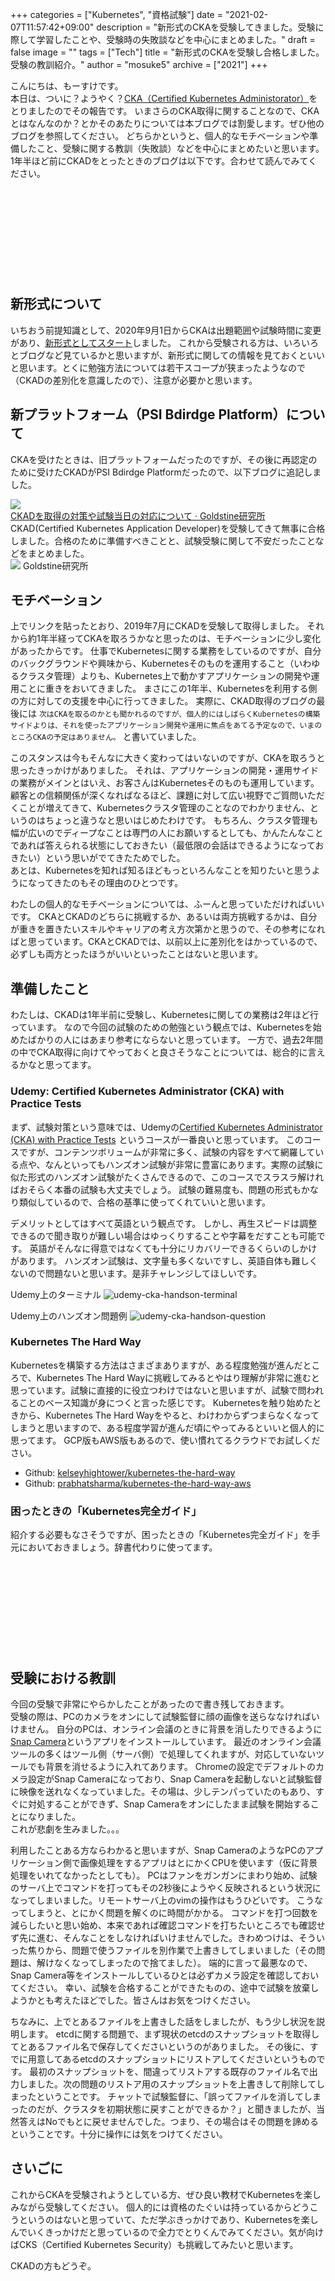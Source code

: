 +++
categories = ["Kubernetes", "資格試験"]
date = "2021-02-07T11:57:42+09:00"
description = "新形式のCKAを受験してきました。受験に際して学習したことや、受験時の失敗談などを中心にまとめました。"
draft = false
image = ""
tags = ["Tech"]
title = "新形式のCKAを受験し合格しました。受験の教訓紹介。"
author = "mosuke5"
archive = ["2021"]
+++

こんにちは、もーすけです。  
本日は、ついに？ようやく？[CKA（Certified Kubernetes Administorator）](https://training.linuxfoundation.org/ja/certification/certified-kubernetes-administrator-cka/)をとりましたのでその報告です。
いまさらのCKA取得に関することなので、CKAとはなんなのか？とかそのあたりについては本ブログでは割愛します。ぜひ他のブログを参照してください。
どちらかというと、個人的なモチベーションや準備したこと、受験に関する教訓（失敗談）などを中心にまとめたいと思います。
1年半ほど前にCKADをとったときのブログは以下です。合わせて読んでみてください。

<div class="iframely-embed"><div class="iframely-responsive" style="height: 140px; padding-bottom: 0;"><a href="https://blog.mosuke.tech/entry/2019/07/08/ckad/" data-iframely-url="//cdn.iframe.ly/mmfuBDQ"></a></div></div><script async src="//cdn.iframe.ly/embed.js" charset="utf-8"></script>
<!--more-->

## 新形式について
いちおう前提知識として、2020年9月1日からCKAは出題範囲や試験時間に変更があり、[新形式としてスタート](https://training.linuxfoundation.org/ja/cka-program-changes-2020/)しました。
これから受験される方は、いろいろとブログなど見ているかと思いますが、新形式に関しての情報を見ておくといいと思います。とくに勉強方法については若干スコープが狭まったようなので（CKADの差別化を意識したので）、注意が必要かと思います。

## 新プラットフォーム（PSI Bdirdge Platform）について
CKAを受けたときは、旧プラットフォームだったのですが、その後に再認定のために受けたCKADがPSI Bdirdge Platformだったので、以下ブログに追記しました。

<div class="belg-link row">
  <div class="belg-left col-md-2 d-none d-md-block">
    <a href="https://blog.mosuke.tech/entry/2019/07/08/ckad/" target="_blank">
      <img class="belg-site-image" src="https://blog.mosuke.tech/image/logo.png" />
    </a>
  </div>
  <div class="belg-right col-md-10">
  <div class="belg-title">
      <a href="https://blog.mosuke.tech/entry/2019/07/08/ckad/" target="_blank">CKADを取得の対策や試験当日の対応について · Goldstine研究所</a>
    </div>
    <div class="belg-description">CKAD(Certified Kubernetes Application Developer)を受験してきて無事に合格しました。合格のために準備すべきことと、試験受験に関して不安だったことなどをまとめました。</div>
    <div class="belg-site">
      <img src="https://blog.mosuke.tech/image/favicon.ico" class="belg-site-icon">
      <span class="belg-site-name">Goldstine研究所</span>
    </div>
  </div>
</div>

## モチベーション
上でリンクを貼ったとおり、2019年7月にCKADを受験して取得しました。
それから約1年半経ってCKAを取ろうかなと思ったのは、モチベーションに少し変化があったからです。
仕事でKubernetesに関する業務をしているのですが、自分のバックグラウンドや興味から、Kubernetesそのものを運用すること（いわゆるクラスタ管理）よりも、Kubernetes上で動かすアプリケーションの開発や運用ことに重きをおいてきました。
まさにこの1年半、Kubernetesを利用する側の方に対しての支援を中心に行ってきました。
実際に、CKAD取得のブログの最後には `次はCKAを取るのかとも聞かれるのですが、個人的にはしばらくKubernetesの構築サイドよりは、それを使ったアプリケーション開発や運用に焦点をあてる予定なので、いまのところCKAの予定はありません。` と書いていました。

このスタンスは今もそんなに大きく変わってはいないのですが、CKAを取ろうと思ったきっかけがありました。
それは、アプリケーションの開発・運用サイドの業務がメインとはいえ、お客さんはKubernetesそのものも運用しています。
顧客との信頼関係が深くなればなるほど、課題に対して広い視野でご質問いただくことが増えてきて、Kubernetesクラスタ管理のことなのでわかりません、というのはちょっと違うなと思いはじめたわけです。
もちろん、クラスタ管理も幅が広いのでディープなことは専門の人にお願いするとしても、かんたんなことであれば答えられる状態にしておきたい（最低限の会話はできるようになっておきたい）という思いがでてきたためでした。  
あとは、Kubernetesを知れば知るほどもっといろんなことを知りたいと思うようになってきたのもその理由のひとつです。

わたしの個人的なモチベーションについては、ふーんと思っていただければいいです。
CKAとCKADのどちらに挑戦するか、あるいは両方挑戦するかは、自分が重きを置きたいスキルやキャリアの考え方次第かと思うので、その参考になればと思っています。CKAとCKADでは、以前以上に差別化をはかっているので、必ずしも両方とったほうがいいといったことはないと思います。

## 準備したこと
わたしは、CKADは1年半前に受験し、Kubernetesに関しての業務は2年ほど行っています。
なので今回の試験のための勉強という観点では、Kubernetesを始めたばかりの人にはあまり参考にならないと思っています。
一方で、過去2年間の中でCKA取得に向けてやっておくと良さそうなことについては、総合的に言えるかなと思ってます。

### Udemy: Certified Kubernetes Administrator (CKA) with Practice Tests
まず、試験対策という意味では、Udemyの<a href="https://px.a8.net/svt/ejp?a8mat=3H3F8L+198YR6+3L4M+BW8O2&a8ejpredirect=https%3A%2F%2Fwww.udemy.com%2Fcourse%2Fcertified-kubernetes-administrator-with-practice-tests%2F" rel="nofollow">Certified Kubernetes Administrator (CKA) with Practice Tests</a>
<img border="0" width="1" height="1" src="https://www11.a8.net/0.gif?a8mat=3H3F8L+198YR6+3L4M+BW8O2" alt="">というコースが一番良いと思っています。
このコースですが、コンテンツボリュームが非常に多く、試験の内容をすべて網羅している点や、なんといってもハンズオン試験が非常に豊富にあります。実際の試験に似た形式のハンズオン試験がたくさんできるので、このコースでスラスラ解ければおそらく本番の試験も大丈夫でしょう。
試験の難易度も、問題の形式もかなり類似しているので、合格の基準に使ってくれていいと思います。

デメリットとしてはすべて英語という観点です。
しかし、再生スピードは調整できるので聞き取りが難しい場合はゆっくりすることや字幕をだすことも可能です。
英語がそんなに得意ではなくても十分にリカバリーできるくらいのしかけがあります。
ハンズオン試験は、文字量も多くないですし、英語自体も難しくないので問題ないと思います。是非チャレンジしてほしいです。

Udemy上のターミナル
![udemy-cka-handson-terminal](/image/udemy-cka-handson-terminal.png)

Udemy上のハンズオン問題例
![udemy-cka-handson-question](/image/udemy-cka-handson-question.png)

### Kubernetes The Hard Way
Kubernetesを構築する方法はさまざまありますが、ある程度勉強が進んだところで、Kubernetes The Hard Wayに挑戦してみるとやはり理解が非常に進むと思っています。試験に直接的に役立つわけではないと思いますが、試験で問われることのベース知識が身につくと言った感じです。
Kubernetesを触り始めたときから、Kubernetes The Hard Wayをやると、わけわからずつまらなくなってしまうと思いますので、ある程度学習が進んだ頃にやってみるといいと個人的に思ってます。
GCP版もAWS版もあるので、使い慣れてるクラウドでお試しください。

- Github: [kelseyhightower/kubernetes-the-hard-way](https://github.com/kelseyhightower/kubernetes-the-hard-way)
- Github: [prabhatsharma/kubernetes-the-hard-way-aws](https://github.com/prabhatsharma/kubernetes-the-hard-way-aws)

### 困ったときの「Kubernetes完全ガイド」
紹介する必要もなさそうですが、困ったときの「Kubernetes完全ガイド」を手元においておきましょう。辞書代わりに使ってます。

<div class="iframely-embed"><div class="iframely-responsive" style="height: 140px; padding-bottom: 0;"><a href="https://www.amazon.co.jp/Kubernetes%25E5%25AE%258C%25E5%2585%25A8%25E3%2582%25AC%25E3%2582%25A4%25E3%2583%2589-%25E7%25AC%25AC2%25E7%2589%2588-Top-Gear-%25E9%259D%2592%25E5%25B1%25B1/dp/4295009792?&amp;linkCode=sl1&amp;tag=mosuke5-22&amp;linkId=58d74fdd3ca112a81ccbd103d4ca7058&amp;language=ja_JP&amp;ref_=as_li_ss_tl" data-iframely-url="//cdn.iframe.ly/ve2Qcob?iframe=card-small"></a></div></div><script async src="//cdn.iframe.ly/embed.js" charset="utf-8"></script>

## 受験における教訓
今回の受験で非常にやらかしたことがあったので書き残しておきます。  
受験の際は、PCのカメラをオンにして試験監督に顔の画像を送らななければいけません。
自分のPCは、オンライン会議のときに背景を消したりできるように[Snap Camera](https://snapcamera.snapchat.com/)というアプリをインストールしています。
最近のオンライン会議ツールの多くはツール側（サーバ側）で処理してくれますが、対応していないツールでも背景を消せるように入れてあります。
Chromeの設定でデフォルトのカメラ設定がSnap Cameraになっており、Snap Cameraを起動しないと試験監督に映像を送れなくなっていました。その場は、少しテンパっていたのもあり、すぐに対処することができず、Snap Cameraをオンにしたまま試験を開始することになりました。  
これが悲劇を生みました。。。

利用したことある方ならわかると思いますが、Snap CameraのようなPCのアプリケーション側で画像処理をするアプリはとにかくCPUを使います（仮に背景処理をいれてなかったとしても）。
PCはファンをガンガンにまわり始め、試験のサーバ上でコマンドを打ってもその2秒後にようやく反映されるという状況になってしまいました。リモートサーバ上のvimの操作はもうひどいです。
こうなってしまうと、とにかく問題を解くのに時間がかかる。
コマンドを打つ回数を減らしたいと思い始め、本来であれば確認コマンドを打ちたいところでも確認せず先に進む、そんなことをしなければいけませんでした。きわめつけは、そういった焦りから、問題で使うファイルを別作業で上書きしてしまいました（その問題は、解けなくなってしまったので捨てました）。
端的に言って最悪なので、Snap Camera等をインストールしているひとは必ずカメラ設定を確認しておいてください。
幸い、試験を合格することができたものの、途中で試験を放棄しようかとも考えたほどでした。皆さんはお気をつけください。

ちなみに、上でとあるファイルを上書きした話をしましたが、もう少し状況を説明します。
etcdに関する問題で、まず現状のetcdのスナップショットを取得してとあるファイル名で保存してくださいというのがありました。
その後に、すでに用意してあるetcdのスナップショットにリストアしてくださいというものです。
最初のスナップショットを、間違ってリストアする既存のファイル名で出力しました。次の問題のリストア用のスナップショットを上書きして削除してしまったということです。
チャットで試験監督に、「誤ってファイルを消してしまったのだが、クラスタを初期状態に戻すことができるか？」と聞きましたが、当然答えはNoでもとに戻せませんでした。つまり、その場合はその問題を諦めるということです。十分に操作には気をつけてください。

## さいごに
これからCKAを受験されようとしている方、ぜひ良い教材でKubernetesを楽しみながら受験してください。
個人的には資格のたぐいは持っているからどうこうというのはないと思っていて、ただ学ぶきっかけであり、Kubernetesを楽しんでいくきっかけだと思っているので全力でとりくんでみてください。気が向けばCKS（Certified Kubernetes Security）も挑戦してみたいと思います。

CKADの方もどうぞ。
<div class="iframely-embed"><div class="iframely-responsive" style="height: 140px; padding-bottom: 0;"><a href="https://blog.mosuke.tech/entry/2019/07/08/ckad/" data-iframely-url="//cdn.iframe.ly/mmfuBDQ"></a></div></div><script async src="//cdn.iframe.ly/embed.js" charset="utf-8"></script>
